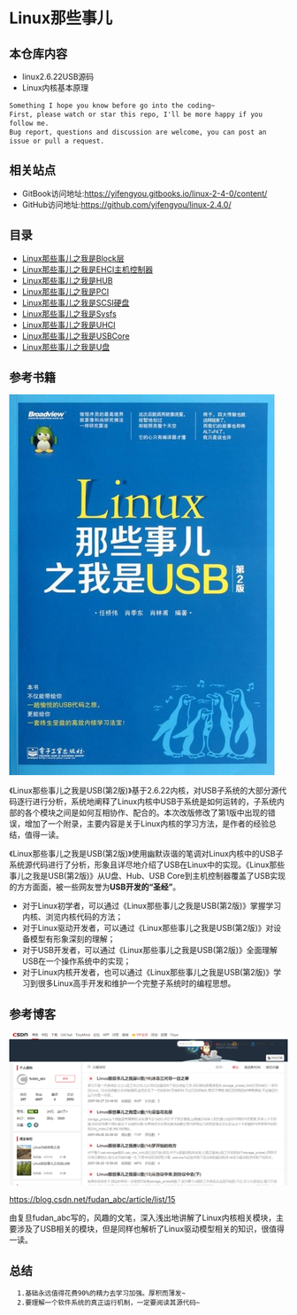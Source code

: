 # Linux那些事儿

## 本仓库内容

* linux2.6.22USB源码
* Linux内核基本原理

```
Something I hope you know before go into the coding~
First, please watch or star this repo, I'll be more happy if you follow me.
Bug report, questions and discussion are welcome, you can post an issue or pull a request.
```

## 相关站点

* GitBook访问地址:<https://yifengyou.gitbooks.io/linux-2-4-0/content/>
* GitHub访问地址:<https://github.com/yifengyou/linux-2.4.0/>



## 目录


* [Linux那些事儿之我是Block层](docs/Linux那些事儿之我是Block层.md)
* [Linux那些事儿之我是EHCI主机控制器](docs/Linux那些事儿之我是EHCI主机控制器.md)
* [Linux那些事儿之我是HUB](docs/Linux那些事儿之我是HUB.md)
* [Linux那些事儿之我是PCI](docs/Linux那些事儿之我是PCI.md)
* [Linux那些事儿之我是SCSI硬盘](docs/Linux那些事儿之我是SCSI硬盘.md)
* [Linux那些事儿之我是Sysfs](docs/Linux那些事儿之我是Sysfs.md)
* [Linux那些事儿之我是UHCI](docs/Linux那些事儿之我是UHCI.md)
* [Linux那些事儿之我是USBCore](docs/Linux那些事儿之我是USBCore.md)
* [Linux那些事儿之我是U盘](docs/Linux那些事儿之我是U盘.md)

## 参考书籍

![1536107670332.png](image/1536107670332.png)

《Linux那些事儿之我是USB(第2版)》基于2.6.22内核，对USB子系统的大部分源代码逐行进行分析，系统地阐释了Linux内核中USB于系统是如何运转的，子系统内部的各个模块之间是如何互相协作、配合的。本次改版修改了第1版中出现的错误，增加了一个附录，主要内容是关于Linux内核的学习方法，是作者的经验总结，值得一读。

《Linux那些事儿之我是USB(第2版)》使用幽默诙谐的笔调对Linux内核中的USB子系统源代码进行了分析，形象且详尽地介绍了USB在Linux中的实现。《Linux那些事儿之我是USB(第2版)》从U盘、Hub、USB Core到主机控制器覆盖了USB实现的方方面面，被一些网友誉为**USB开发的“圣经”**。

* 对于Linux初学者，可以通过《Linux那些事儿之我是USB(第2版)》掌握学习内核、浏览内核代码的方法；
* 对于Linux驱动开发者，可以通过《Linux那些事儿之我是USB(第2版)》对设备模型有形象深刻的理解；
* 对于USB开发者，可以通过《Linux那些事儿之我是USB(第2版)》全面理解USB在一个操作系统中的实现；
* 对于Linux内核开发者，也可以通过《Linux那些事儿之我是USB(第2版)》学习到很多Linux高手开发和维护一个完整子系统时的编程思想。

## 参考博客


![1535976301397.png](image/1535976301397.png)

<https://blog.csdn.net/fudan_abc/article/list/15>

由复旦fudan_abc写的，风趣的文笔，深入浅出地讲解了Linux内核相关模块，主要涉及了USB相关的模块，但是同样也解析了Linux驱动模型相关的知识，很值得一读。

## 总结

```
  1.基础永远值得花费90%的精力去学习加强。厚积而薄发~
  2.要理解一个软件系统的真正运行机制，一定要阅读其源代码~
```
